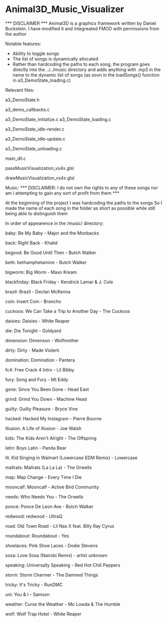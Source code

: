 # Animal3D_Music_Visualizer
*** DISCLAIMER *** 
Animal3D is a graphics framework written by Daniel Buckstein.
I have modified it and integreated FMOD with permissions from the author

Notable features:
- Ability to toggle songs
- The list of songs is dynamically allocated
- Rather than hardcoding the paths to each song, 
	the program goes directly into the ../../music
	directory and adds anything with .mp3 in the name
	to the dynamic list of songs (as soon in the
	loadSongs() function in a3_DemoState_loading.c)

Relevant files:

a3_DemoState.h

a3_demo_callbacks.c

a3_DemoState_initialize.c
a3_DemoState_loading.c

a3_DemoState_idle-render.c

a3_DemoState_idle-update.c

a3_DemoState_unloading.c

main_dll.c

passMusicVisualization_vs4x.glsl

drawMusicVisualization_vs4x.glsl

Music:
*** DISCLAIMER: I do not own the rights to any of these songs nor am I
	attempting to gain any sort of profit from them ***
	
At the beginning of the project I was hardcoding the paths to the songs
So I made the name of each song in the folder as short as possible 
while still being able to distinguish them

In order of appearence in the /music/ directory:

baby:		Be My Baby - Major and the Monbacks

back: 		Right Back - Khalid

begood: 	Be Good Until Then - Butch Walker

beth:		bethamphetamine - Butch Walker

bigworm:	Big Worm - Maxo Kream

blackfriday:	Black Friday - Kendrick Lamar & J. Cole

brazil:		Brazil - Declan McKenna

coin:		Insert Coin - Broncho

cuckoos:	We Can Take a Trip to Another Day - The Cuckoos

daisies:	Daisies - White Reaper

die:		Die Tonight - Goldyard

dimension:	Dimenson - Wolfmother

dirty:		Dirty - Made Violent

domination:	Domination - Pantera

fc4:		Free Crack 4 Intro - Lil Bibby

fury:		Song and Fury - Mt Eddy

gone:		Since You Been Gone - Head East

grind:		Grind You Down - Machine Head

guilty:		Guilty Pleasure - Bryce Vine

hacked:		Hacked My Instagram - Pierre Bourne

illusion:	A Life of Illusion - Joe Walsh

kids:		The Kids Aren't Alright - The Offspring

latin:		Boys Latin - Panda Bear

lit:		Kid Singing in Walmart (Lowercase EDM Remix) - Lowercase

mallrats:	Mallrats (La La La) - The Orwells

map:		Map Change - Every Time I Die

mooncalf:	Mooncalf - Active Bird Community 

needs:		Who Needs You - The Orwells

ponce:		Ponce De Leon Ave - Butch Walker

redwood:	redwood - UltraQ

road:		Old Town Road - Lil Nas X feat. Billy Ray Cyrus

roundabout:	Roundabout - Yes

shoelaces:	Pink Shoe Laces - Dodie Stevens

sosa:		Love Sosa (Nairobi Remix) - artist unknown

speaking:	Universally Speaking - Red Hot Chili Peppers

storm:		Storm Charmer - The Damned Things

tricky:		It's Tricky - RunDMC

uni:		You & I - Samson

weather:	Curse the Weather - Mo Lowda & The Humble

wolf:		Wolf Trap Hotel - White Reaper
